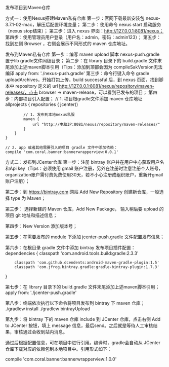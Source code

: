 发布项目到Maven仓库

方式一：使用Nexus搭建Maven私有仓库
    第一步：官网下载最新安装包 nexus-3.7.1-02-mac，解压后配置环境变量；
    第二步：使用命令 nexus start 启动服务（nexus stop结束）；
    第三步：进入 nexus 界面：http://127.0.0.1:8081/nexus；
    第四步：使用管理员用户登录（用户名：admin，密码：admin123）；
    第五步：找到左侧 Browser ，右侧会展示不同形式的 maven 仓库地址。

发布到Maven私有仓库
第一步：编写 maven upload 脚本 nexus-push.gradle 置于lib gradle文件同级目录；
第二步：在 library 目录下的 build.gradle 文件末尾添加上述maven脚本引用（Tips：添加到顶部会因为 compileSakVersion无法编译
apply from: './nexus-push.gradle'
第三步：命令行键入命令 gradle uploadArchives，开始打包上传，build successful 后，到 nexus 页面，找到脚本中 repository 定义的 url http://127.0.0.1:8081/nexus/repository/maven-releases/，点击 browser -> maven-release，可以看到已发布的项目；
第四步：内部项目引入配置；
    // 1. 项目根gradle文件添加 maven 仓库地址
    allprojects {
        repositories {
            jcenter()
    
            // 1. 发布到本地nexus私服
            maven {
                url "http://电脑IP:8081/nexus/repository/maven-releases/"
            }
        }
    }
    
    // 2. app 或者其他需要引入的项目 gradle 文件中添加依赖：
    compile 'com.coral.banner:bannerwrapperview:0.0.1'


方式二：发布到JCenter仓库
第一步：注册 bintray 账户并在用户中心获取用户名和Api key（Tips：必须使用 gmail 账户注册，另外在注册时注意注册个人账号，organization账户需付费免费使用30天，若不小心注册成组织账户，重新开gmail账户注册）；

第二步：到 https://bintray.com 网站 Add New Repository 创建新仓库，一般选择 type 为 Maven；

第三步： 选择新建的 Maven 仓库，Add New Package，
输入稍后要 upload 的项目 git 地址和描述信息；

第四步：New Version 添加版本号；

第五步：在需要发布的 module 下添加 jcenter-push.gradle 文件配置发布信息；

第六步：在根目录 gradle 文件中添加 bintray 发布项目插件配置：
dependencies {
        classpath 'com.android.tools.build:gradle:2.3.3'
        
        classpath 'com.github.dcendents:android-maven-gradle-plugin:1.5'
        classpath 'com.jfrog.bintray.gradle:gradle-bintray-plugin:1.7.3'
}

第七步：在 library 目录下的 build.gradle 文件末尾添加上述maven脚本引用；
apply from: './jcenter-push.gradle'

第八步：终端依次执行以下命令将项目发布到 bintray 下 maven 仓库；
./gradlew install
./gradlew bintrayUpload

第九步：将 bintray 下的 maven 仓库 include 到 JCenter 仓库，点击右侧 Add to JCenter 按钮，填上 message 信息，最后send。之后就是等待人工审核结果，审核通过会收到站内消息。

通过后根据配置信息，可在项目中进行引用。编译时，gradle会自动从 JCenter 仓库下载对应的依赖包到本地项目中。引用形式如下：

compile 'com.coral.banner:bannerwrapperview:1.0.0'






